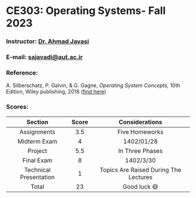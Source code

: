 # CE303: Operating Systems- Fall 2023

### Instructor: [Dr. Ahmad Javasi](https://ce.aut.ac.ir/~sajavadi/)
### E-mail: [sajavadi@aut.ac.ir](mailto:sajavadi@aut.ac.ir)

### Reference:
A. Silberschatz, P. Galvin, & G. Gagne, *Operating System Concepts,* 10th Edition, Wiley publishing, 2018 ([find here](https://github.com/rezaAdinepour/M.Sc-AUT/tree/main/Operating%20Systems/Reference))
 
### Scores:
| Section | Score | Considerations |
| :-: | :-:  | :-: |  
| Assignments | 3.5 | Five Homeworks |
| Midterm Exam | 4 | 1402/01/28 |
| Project | 5.5 | In Three Phases |
| Final Exam | 8 | 1402/3/30 |
| Technical Presentation | 1 | Topics Are Raised During The Lectures |
| Total | 23 | Good luck 😄 |
